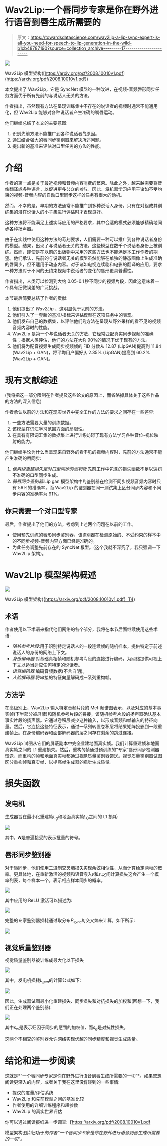 # Wav2Lip:一个唇同步专家是你在野外进行语音到唇生成所需要的

> 原文：<https://towardsdatascience.com/wav2lip-a-lip-sync-expert-is-all-you-need-for-speech-to-lip-generation-in-the-wild-b1cb48787190?source=collection_archive---------17----------------------->

![](img/6b2535ca22252a715940dd364e594e99.png)

Wav2Lip 模型架构([https://arxiv.org/pdf/2008.10010v1.pdf](https://arxiv.org/pdf/2008.10010v1.pdf))

本文提出了 Wav2Lip，它是 SyncNet 模型的一种改进，在视频-音频唇形同步任务方面优于所有先前的与说话人无关的方法。

作者指出，虽然现有方法在呈现训练集中不存在的说话者的视频时通常不能通用化，但 Wav2Lip 能够对各种说话者产生准确的嘴唇运动。

他们继续总结了本文的主要意图:

1.  识别先前方法不能推广到各种说话者的原因。
2.  通过结合强大的唇同步鉴别器来解决所述问题。
3.  提出新的基准来评估对口型任务的方法的性能。

# 介绍

作者的第一点是关于最近视频和音频内容消费的繁荣。除此之外，越来越需要将音像翻译成多种语言，以促进更多公众的参与。因此，将机器学习应用于诸如不受约束的视频-音频内容的自动口型同步这样的任务有很大的动机。

然而，不幸的是，早期的方法通常不能推广到多种说话人身份，只有在对组成其训练集的潜在说话人的小子集进行评估时才表现良好。

这种方法将不能满足上述实际应用的严格要求，其中合适的模式必须能够精确地同步各种扬声器。

由于在实践中使用这种方法的苛刻要求，人们需要一种可以推广到各种说话者身份的模型。结果，出现了与说话者无关的方法。这些模型在数千个说话者身份上被训练。然而，即使是在以前的出版物中采用的这些方法也不能满足本工作作者的期望。他们承认，先前的与说话者无关的模型虽然能够在单独的静态图像上生成准确的唇同步，但不适用于动态内容。对于诸如电视连续剧和电影的翻译的应用，要求一种方法对于不同的无约束视频中说话者的变化的唇形更具普遍性。

作者指出，人类可以检测到大约 0.05-0.1 秒不同步的视频片段，因此这意味着一个具有细微误差的广泛挑战。

本节最后简要总结了作者的贡献:

1.  他们提出了 *Wav2Lip* ，这明显优于以前的方法。
2.  他们引入了一套新的基准/指标来评估模型在这项任务中的表现。
3.  他们发布自己的数据集，以评估他们的方法在呈现从野外采样的看不见的视频音频内容时的性能。
4.  Wav2Lip 是第一个与说话者无关的方法，它经常匹配真实同步视频的准确性；根据人类评估，他们的方法在大约 90%的情况下优于现有的方法。
5.  他们将为配音视频生成同步视频帧的 FID 分数从 12.87 (LipGAN)提高到 11.84 (Wav2Lip + GAN)，将平均用户偏好从 2.35% (LipGAN)提高到 60.2% (Wav2Lip + GAN)。

# 现有文献综述

(我将把这一部分限制在作者提及这些论文的原因上，而省略掉具体关于这些作品的方法的深入信息)

作者承认以前的方法和在现实世界中完全工作的方法的要求之间存在一些差异:

1.  一些方法需要大量的训练数据。
2.  该模型在词汇学习范围方面的局限性。
3.  在具有有限词汇集的数据集上进行训练妨碍了现有方法学习各种音位-视位映射的能力。

他们继续争论为什么当呈现来自野外的看不见的视频内容时，先前的方法通常不能产生准确的唇同步:

1.  *像素级重建损失是对口型同步的弱判断*:先前工作中包含的损失函数不足以惩罚不准确的口型同步生成。
2.  *弱唇同步鉴别器*:Lip gan 模型架构中的鉴别器在检测不同步视频音频内容时只有 56%的准确率，而 Wav2Lip 的鉴别器在同一测试集上区分同步内容和不同步内容的准确率为 91%。

## 你只需要一个对口型专家

最后，作者提出了他们的方法，考虑到上述两个问题在以前的工作。

*   使用预先训练的唇形同步鉴别器，该鉴别器在检测原始的、不受约束的样本中的不同步视频-音频内容方面已经是准确的。
*   为此任务调整先前存在的 SyncNet 模型。(这个我就不深究了，我只强调一下 Wav2Lip 架构)。

# Wav2Lip 模型架构概述

![](img/6b2535ca22252a715940dd364e594e99.png)

Wav2Lip 模型架构(【https://arxiv.org/pdf/2008.10010v1.pdf】T4)

## 术语

作者使用以下术语来指代他们网络的各个部分，我将在本节后面继续使用这些术语:

*   *随机参考片段*:用于识别特定说话人的一段连续帧的随机样本，提供特定于前述说话人的身份的网络上下文。
*   *身份编码器*:对基础真相帧和随机参考片段的连接进行编码，为网络提供可视上下文以适当适应任何特定的说话者。
*   *语音编码器*:编码音频数据(不言自明)。
*   *人脸解码器*:将串接的特征向量解码成一系列重构帧。

## 方法学

在高级别上，Wav2Lip 输入特定音频片段的 Mel-频谱图表示，以及对应的基本事实帧(下半部分被屏蔽)和随机参考片段的拼接，该随机参考片段的扬声器确认基本事实片段的扬声器。它通过卷积层减少这种输入，以形成音频和帧输入的特征向量。然后，它连接这些特征表示，通过一系列转置卷积层将结果矩阵投影到一段重建帧上。在身份编码器和面部解码器的层之间存在剩余的跳过连接。

Wav2Lip 试图从它们的屏蔽副本中完全重建地面真实帧。我们计算重建帧和地面真实帧之间的 L1 重建损失。然后，重构的帧通过预训练的“专家”唇形同步检测器馈送，而重构的帧和地面真实帧都通过视觉质量鉴别器馈送。视觉质量鉴别器试图区分重构帧和真实帧，以提高帧生成器的视觉生成质量。

# 损失函数

## 发电机

生成器旨在最小化重建帧$L_g$和地面真实帧$L_G$之间的 L1 损耗:

![](img/ba531fef2b5dbb99c7239e61a69ca180.png)

其中，𝑵是普遍接受的表示批量的符号。

## 唇形同步鉴别器

对于唇同步，他们使用二进制交叉熵损失实现余弦相似性，从而计算给定两帧的概率。更具体地，在重新激活的视频和语音嵌入𝑣和𝑠.之间计算损失这会产生一个概率列表，每个样本一个，表示相应样本同步的概率。

![](img/250bb0487f8673cea1831b5b059a4333.png)

其中应用的 ReLU 激活可以描述为:

![](img/693f028b0e52b8009ed869cf0617d35d.png)

完整的专家鉴别器损耗通过取分布$P_{sync}$的交叉熵来计算，如下所示:

![](img/e8a53ca22762503ca189db98c1435f5e.png)

## 视觉质量鉴别器

视觉质量鉴别器被训练成最大化以下损失:

![](img/e51bb191785958a949cb34b7ea91319d.png)

其中，发电机损耗$L_{gen}$的计算公式如下:

![](img/5e739332fbc080211155f95372eac9a7.png)

因此，生成器试图最小化重建损失、同步损失和对抗损失的加权和(回想一下，我们正在处理两个鉴别器):

![](img/e63a6b182ed9ee0daed5afb75a28cf3b.png)

其中$s_w$是表示归因于同步的惩罚的加权值，而$s_g$是对抗性损失。

这两个不相交的鉴别器允许网络实现优越的同步精度和视觉生成质量。

# 结论和进一步阅读

这就是*“一个唇同步专家是你在野外进行语音到唇生成所需要的一切”*。如果您想阅读更深入的内容，或者关于我在这里没有谈到的一些事情:

*   提议的度量/评估系统
*   Wav2Lip 和先前模型之间的基准比较
*   作者使用的详细训练程序和超参数
*   Wav2Lip 的真实世界评估

你可以通过阅读报纸进一步调查:【https://arxiv.org/pdf/2008.10010v1.pdf

模型架构图片归功于*的作者“一个唇同步专家是你在野外进行语音到唇生成所需要的一切”。*
